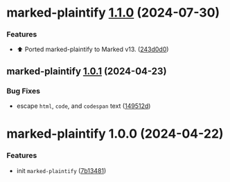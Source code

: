 # marked-plaintify [1.1.0](https://github.com/bent10/marked-extensions/compare/marked-plaintify@1.0.1...marked-plaintify@1.1.0) (2024-07-30)


### Features

* :arrow_up: Ported marked-plaintify to Marked v13. ([243d0d0](https://github.com/bent10/marked-extensions/commit/243d0d05c7f642b62a25272b19336a5a3727b095))

## marked-plaintify [1.0.1](https://github.com/bent10/marked-extensions/compare/marked-plaintify@1.0.0...marked-plaintify@1.0.1) (2024-04-23)


### Bug Fixes

* escape `html`, `code`, and `codespan` text ([149512d](https://github.com/bent10/marked-extensions/commit/149512dfe46c0f85a85a6ff0e0c06cb9c5c6230d))

# marked-plaintify 1.0.0 (2024-04-22)


### Features

* init `marked-plaintify` ([7b13481](https://github.com/bent10/marked-extensions/commit/7b134810932dec28cdc3a4b5254613e999a29465))
